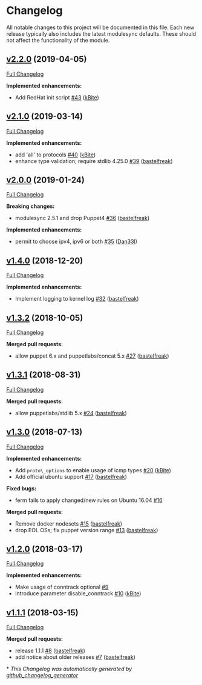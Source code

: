# Changelog

All notable changes to this project will be documented in this file.
Each new release typically also includes the latest modulesync defaults.
These should not affect the functionality of the module.

## [v2.2.0](https://github.com/voxpupuli/puppet-ferm/tree/v2.2.0) (2019-04-05)

[Full Changelog](https://github.com/voxpupuli/puppet-ferm/compare/v2.1.0...v2.2.0)

**Implemented enhancements:**

- Add RedHat init script [\#43](https://github.com/voxpupuli/puppet-ferm/pull/43) ([kBite](https://github.com/kBite))

## [v2.1.0](https://github.com/voxpupuli/puppet-ferm/tree/v2.1.0) (2019-03-14)

[Full Changelog](https://github.com/voxpupuli/puppet-ferm/compare/v2.0.0...v2.1.0)

**Implemented enhancements:**

- add 'all' to protocols [\#40](https://github.com/voxpupuli/puppet-ferm/pull/40) ([kBite](https://github.com/kBite))
- enhance type validation; require stdlib 4.25.0 [\#39](https://github.com/voxpupuli/puppet-ferm/pull/39) ([bastelfreak](https://github.com/bastelfreak))

## [v2.0.0](https://github.com/voxpupuli/puppet-ferm/tree/v2.0.0) (2019-01-24)

[Full Changelog](https://github.com/voxpupuli/puppet-ferm/compare/v1.4.0...v2.0.0)

**Breaking changes:**

- modulesync 2.5.1 and drop Puppet4 [\#36](https://github.com/voxpupuli/puppet-ferm/pull/36) ([bastelfreak](https://github.com/bastelfreak))

**Implemented enhancements:**

- permit to choose ipv4, ipv6 or both [\#35](https://github.com/voxpupuli/puppet-ferm/pull/35) ([Dan33l](https://github.com/Dan33l))

## [v1.4.0](https://github.com/voxpupuli/puppet-ferm/tree/v1.4.0) (2018-12-20)

[Full Changelog](https://github.com/voxpupuli/puppet-ferm/compare/v1.3.2...v1.4.0)

**Implemented enhancements:**

- Implement logging to kernel log [\#32](https://github.com/voxpupuli/puppet-ferm/pull/32) ([bastelfreak](https://github.com/bastelfreak))

## [v1.3.2](https://github.com/voxpupuli/puppet-ferm/tree/v1.3.2) (2018-10-05)

[Full Changelog](https://github.com/voxpupuli/puppet-ferm/compare/v1.3.1...v1.3.2)

**Merged pull requests:**

- allow puppet 6.x and  puppetlabs/concat 5.x [\#27](https://github.com/voxpupuli/puppet-ferm/pull/27) ([bastelfreak](https://github.com/bastelfreak))

## [v1.3.1](https://github.com/voxpupuli/puppet-ferm/tree/v1.3.1) (2018-08-31)

[Full Changelog](https://github.com/voxpupuli/puppet-ferm/compare/v1.3.0...v1.3.1)

**Merged pull requests:**

- allow puppetlabs/stdlib 5.x [\#24](https://github.com/voxpupuli/puppet-ferm/pull/24) ([bastelfreak](https://github.com/bastelfreak))

## [v1.3.0](https://github.com/voxpupuli/puppet-ferm/tree/v1.3.0) (2018-07-13)

[Full Changelog](https://github.com/voxpupuli/puppet-ferm/compare/v1.2.0...v1.3.0)

**Implemented enhancements:**

- Add `proto\_options` to enable usage of icmp types [\#20](https://github.com/voxpupuli/puppet-ferm/pull/20) ([kBite](https://github.com/kBite))
- Add official ubuntu support [\#17](https://github.com/voxpupuli/puppet-ferm/pull/17) ([bastelfreak](https://github.com/bastelfreak))

**Fixed bugs:**

- ferm fails to apply changed/new rules on Ubuntu 16.04 [\#16](https://github.com/voxpupuli/puppet-ferm/issues/16)

**Merged pull requests:**

- Remove docker nodesets [\#15](https://github.com/voxpupuli/puppet-ferm/pull/15) ([bastelfreak](https://github.com/bastelfreak))
- drop EOL OSs; fix puppet version range [\#13](https://github.com/voxpupuli/puppet-ferm/pull/13) ([bastelfreak](https://github.com/bastelfreak))

## [v1.2.0](https://github.com/voxpupuli/puppet-ferm/tree/v1.2.0) (2018-03-17)

[Full Changelog](https://github.com/voxpupuli/puppet-ferm/compare/v1.1.1...v1.2.0)

**Implemented enhancements:**

- Make usage of conntrack optional [\#9](https://github.com/voxpupuli/puppet-ferm/issues/9)
- introduce parameter disable\_conntrack [\#10](https://github.com/voxpupuli/puppet-ferm/pull/10) ([kBite](https://github.com/kBite))

## [v1.1.1](https://github.com/voxpupuli/puppet-ferm/tree/v1.1.1) (2018-03-15)

[Full Changelog](https://github.com/voxpupuli/puppet-ferm/compare/2d355a4c1baadc761d6b12645d0274da8866f722...v1.1.1)

**Merged pull requests:**

- release 1.1.1 [\#8](https://github.com/voxpupuli/puppet-ferm/pull/8) ([bastelfreak](https://github.com/bastelfreak))
- add notice about older releases [\#7](https://github.com/voxpupuli/puppet-ferm/pull/7) ([bastelfreak](https://github.com/bastelfreak))



\* *This Changelog was automatically generated by [github_changelog_generator](https://github.com/github-changelog-generator/github-changelog-generator)*
